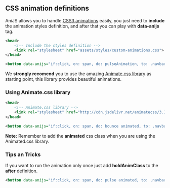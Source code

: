 ## CSS animation definitions
AniJS allows you to handle [CSS3 animations](http://www.sitepoint.com/build-awesome-apps-with-css3-animations/) easily, you just need to **include** the animation styles definition, and after that you can play with **data-anijs** tag. 

```xml
<head>
    <!-- Include the styles definition -->
    <link rel="stylesheet" href="assets/styles/custom-animations.css">
</head>
```

```xml
<button data-anijs="if:click, on: span, do: pulseAnimation, to: .navbar"></button>
```

We **strongly recomend** you to use the amazing [Animate.css library](http://daneden.github.io/animate.css/) as starting point, this library provides beautiful animations.

### Using Animate.css library

```xml
<head>
    <!-- Animate.css library -->
    <link rel="stylesheet" href="http://cdn.jsdelivr.net/animatecss/3.1.0/animate.css">
</head>
```

```xml
<button data-anijs="if:click, on: span, do: bounce animated, to: .navbar"></button>
```

**Note:** Remember to add the **animated** css class  when you are using the  Animated.css library.

### Tips an Tricks

If you want to run the animation only once just add **holdAnimClass** to the **after** definition.

```xml
<button data-anijs="if:click, on: span, do: pulse animated, to: .navbar, after: holdAnimClass"></button>
```
